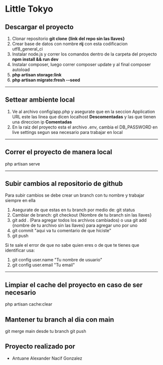 # Little Tokyo

## Descargar el proyecto

1. Clonar  repositorio
**git clone {link del repo sin las llaves}**
2. Crear base de datos con nombre **rij** con esta codificacion  utf8_general_ci
3. Instalar node.js y correr los comandos dentro de la carpeta del proyecto
**npm install && run dev**
4. Instalar composer, luego correr composer update y al final composer autoload
4. **php artisan storage:link**
5. **php artisan migrate:fresh --seed**

---
## Settear ambiente local
1. Ve al archivo config/app.php y asegurate que en la seccion Application URL este las linea que dicen localhost **Descomentadas** y las que tienen una direccion ip **Comentadas**
2. En la raiz del proyecto esta el archivo .env,  cambia el DB_PASSWORD en live settings segun sea necesario para trabajar en local

---
## Correr el proyecto de manera local
php artisan serve

---
## Subir cambios al repositorio de github
Para subir cambios se debe crear un branch con tu nombre y trabajar siempre en ella
1. Asegurate de que estas en tu branch por medio de: git status
2. Cambiar de branch: git checkout {Nombre de tu branch sin las llaves}
3. git add . (Para agregar todos los archivos cambiados) o usa git add {nombre de tu archivo sin las llaves} para agregar uno por uno
4. git commit "aqui va tu comentario de que hiciste"
5. git push

Si te sale el error de que no sabe quien eres o de que te tienes que identificar usa:
1. git config user.name "Tu nombre de usuario"
2. git config user.email "Tu email"

---

## Limpiar el cache del proyecto en caso de ser necesario
php artisan cache:clear

## Mantener tu branch al dia con main
git merge main desde tu branch
git push

## Proyecto realizado por

- Antuane Alexander Nacif Gonzalez